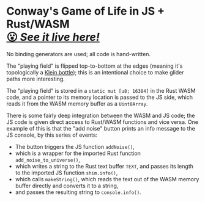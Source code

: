 # Conway's Game of Life in JS + Rust/WASM <br><a href="https://cool-es.github.io/canvas-game-of-life/" style="font-weight:bold; ">😮 <i>See it live here!</i></a>

No binding generators are used; all code is hand-written.

The "playing field" is flipped top-to-bottom at the edges (meaning it's topologically a [Klein bottle](https://en.wikipedia.org/wiki/Klein_bottle)); this is an intentional choice to make glider paths more interesting.

The "playing field" is stored in a `static mut [u8; 16384]` in the Rust WASM code, and a pointer to its memory location is passed to the JS side, which reads it from the WASM memory buffer as a `Uint8Array`.

There is some fairly deep integration between the WASM and JS code; the JS code is given direct access to Rust/WASM functions and vice versa. One example of this is that the "add noise" button prints an info message to the JS console, by this series of events:
* The button triggers the JS function `addNoise()`,
* which is a wrapper for the imported Rust function `add_noise_to_universe()`,
* which writes a string to the Rust text buffer `TEXT`, and passes its length to the imported JS function `shim.info()`,
* which calls `makeString()`, which reads the text out of the WASM memory buffer directly and converts it to a string,
* and passes the resulting string to `console.info()`.